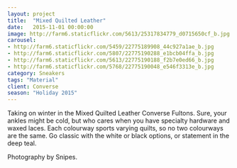 ```yaml
---
layout: project
title:  "Mixed Quilted Leather"
date:   2015-11-01 00:00:00
image: http://farm6.staticflickr.com/5613/25317834779_d0715650cf_b.jpg
carousel:
- http://farm6.staticflickr.com/5459/22775189908_44c927a1ae_b.jpg
- http://farm6.staticflickr.com/5807/22775190288_e1bcb04ffa_b.jpg
- http://farm6.staticflickr.com/5613/22775190188_f2b7e0ed66_b.jpg
- http://farm6.staticflickr.com/5768/22775190048_e546f3313e_b.jpg
category: Sneakers
tags: "Material"
client: Converse
season: "Holiday 2015"
---
```

Taking on winter in the Mixed Quilted Leather Converse Fultons. Sure, your ankles might be cold, but who cares when you have specialty hardware and waxed laces. Each colourway sports varying quilts, so no two colourways are the same. Go classic with the white or black options, or statement in the deep teal. 

Photography by Snipes. 
